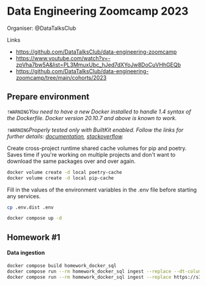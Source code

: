# Data Engineering Zoomcamp 2023

Organiser: @DataTalksClub

Links

- https://github.com/DataTalksClub/data-engineering-zoomcamp
- https://www.youtube.com/watch?v=-zpVha7bw5A&list=PL3MmuxUbc_hJed7dXYoJw8DoCuVHhGEQb
- https://github.com/DataTalksClub/data-engineering-zoomcamp/tree/main/cohorts/2023

## Prepare environment

`!WARNING`_You need to have a new Docker installed to handle 1.4 syntax of the
Dockerfile. Docker version 20.10.7 and above is known to work._

`!WARNING`_Properly tested only with BuiltKit enabled. Follow the links for further
details: [documentation](https://docs.docker.com/build/buildkit/),
[stackoverflow](https://stackoverflow.com/questions/58592259/how-do-you-enable-buildkit-with-docker-compose)._

Create cross-project runtime shared cache volumes for pip and poetry. Saves time if
you're working on multiple projects and don't want to download the same packages over
and over again.

```bash
docker volume create -d local poetry-cache
docker volume create -d local pip-cache
```

Fill in the values of the environment variables in the .env file before starting any
services.

```bash
cp .env.dist .env

docker compose up -d
```

## Homework #1

#### Data ingestion

```bash
docker compose build homework_docker_sql
docker compose run --rm homework_docker_sql ingest --replace --dt-columns=lpep_pickup_datetime,lpep_dropoff_datetime https://github.com/DataTalksClub/nyc-tlc-data/releases/download/green/green_tripdata_2019-01.csv.gz ny_taxi green_taxi_data
docker compose run --rm homework_docker_sql ingest --replace https://s3.amazonaws.com/nyc-tlc/misc/taxi+_zone_lookup.csv ny_taxi zones
```
